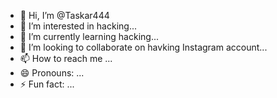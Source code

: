 - 👋 Hi, I’m @Taskar444
- 👀 I’m interested in hacking...
- 🌱 I’m currently learning hacking...
- 💞️ I’m looking to collaborate on havking Instagram account...
- 📫 How to reach me ...
- 😄 Pronouns: ...
- ⚡ Fun fact: ...

<!---
Taskar444/Taskar444 is a ✨ special ✨ repository because its `README.md` (this file) appears on your GitHub profile.
You can click the Preview link to take a look at your changes.
--->
